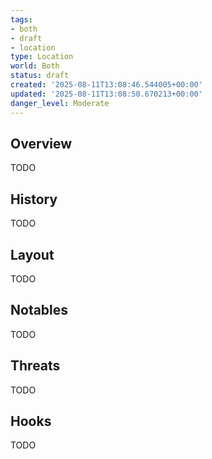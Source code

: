 ```yaml
---
tags:
- both
- draft
- location
type: Location
world: Both
status: draft
created: '2025-08-11T13:08:46.544005+00:00'
updated: '2025-08-11T13:08:50.670213+00:00'
danger_level: Moderate
---
```



## Overview

TODO
## History

TODO
## Layout

TODO
## Notables

TODO
## Threats

TODO
## Hooks

TODO

